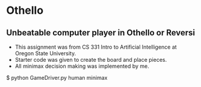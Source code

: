 # Othello
## Unbeatable computer player in Othello or Reversi
- This assignment was from CS 331 Intro to Artificial Intelligence at Oregon State University.
- Starter code was given to create the board and place pieces.
- All minimax decision making was implemented by me.

$ python GameDriver.py human minimax
